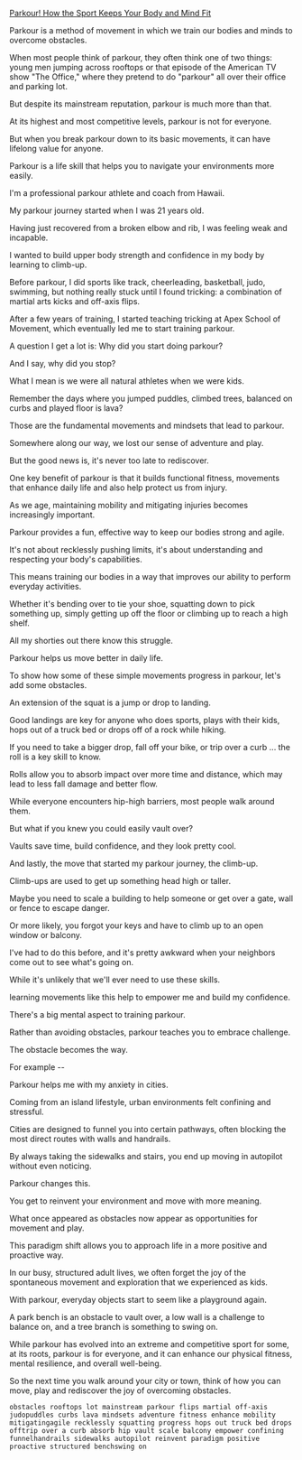 [Parkour! How the Sport Keeps Your Body and Mind Fit](https://www.youtube.com/watch?v=Jb5VTn5D3ao)

Parkour is a method of movement in which we train our bodies and minds to overcome obstacles.

When most people think of parkour, they often think one of two things: young men jumping across rooftops or that episode of the American TV show "The Office," where they pretend to do "parkour" all over their office and parking lot.

But despite its mainstream reputation, parkour is much more than that.

At its highest and most competitive levels, parkour is not for everyone.

But when you break parkour down to its basic movements, it can have lifelong value for anyone.

Parkour is a life skill that helps you to navigate your environments more easily.

I'm a professional parkour athlete and coach from Hawaii.

My parkour journey started when I was 21 years old.

Having just recovered from a broken elbow and rib, I was feeling weak and incapable.

I wanted to build upper body strength and confidence in my body by learning to climb-up.

Before parkour, I did sports like track, cheerleading, basketball, judo, swimming, but nothing really stuck until I found tricking: a combination of martial arts kicks and off-axis flips.

After a few years of training, I started teaching tricking at Apex School of Movement, which eventually led me to start training parkour.

A question I get a lot is: Why did you start doing parkour?

And I say, why did you stop?

What I mean is we were all natural athletes when we were kids.

Remember the days where you jumped puddles, climbed trees, balanced on curbs and played floor is lava?

Those are the fundamental movements and mindsets that lead to parkour.

Somewhere along our way, we lost our sense of adventure and play.

But the good news is, it's never too late to rediscover.

One key benefit of parkour is that it builds functional fitness, movements that enhance daily life and also help protect us from injury.

As we age, maintaining mobility and mitigating injuries becomes increasingly important.

Parkour provides a fun, effective way to keep our bodies strong and agile.

It's not about recklessly pushing limits, it's about understanding and respecting your body's capabilities.

This means training our bodies in a way that improves our ability to perform everyday activities.

Whether it's bending over to tie your shoe, squatting down to pick something up, simply getting up off the floor or climbing up to reach a high shelf.

All my shorties out there know this struggle.

Parkour helps us move better in daily life.

To show how some of these simple movements progress in parkour, let's add some obstacles.

An extension of the squat is a jump or drop to landing.

Good landings are key for anyone who does sports, plays with their kids, hops out of a truck bed or drops off of a rock while hiking.

If you need to take a bigger drop, fall off your bike, or trip over a curb ... the roll is a key skill to know.

Rolls allow you to absorb impact over more time and distance, which may lead to less fall damage and better flow.

While everyone encounters hip-high barriers, most people walk around them.

But what if you knew you could easily vault over?

Vaults save time, build confidence, and they look pretty cool.

And lastly, the move that started my parkour journey, the climb-up.

Climb-ups are used to get up something head high or taller.

Maybe you need to scale a building to help someone or get over a gate, wall or fence to escape danger.

Or more likely, you forgot your keys and have to climb up to an open window or balcony.

I've had to do this before, and it's pretty awkward when your neighbors come out to see what's going on.

While it's unlikely that we'll ever need to use these skills.

learning movements like this help to empower me and build my confidence.

There's a big mental aspect to training parkour.

Rather than avoiding obstacles, parkour teaches you to embrace challenge.

The obstacle becomes the way.

For example --

Parkour helps me with my anxiety in cities.

Coming from an island lifestyle, urban environments felt confining and stressful.

Cities are designed to funnel you into certain pathways, often blocking the most direct routes with walls and handrails.

By always taking the sidewalks and stairs, you end up moving in autopilot without even noticing.

Parkour changes this.

You get to reinvent your environment and move with more meaning.

What once appeared as obstacles now appear as opportunities for movement and play.

This paradigm shift allows you to approach life in a more positive and proactive way.

In our busy, structured adult lives, we often forget the joy of the spontaneous movement and exploration that we experienced as kids.

With parkour, everyday objects start to seem like a playground again.

A park bench is an obstacle to vault over, a low wall is a challenge to balance on, and a tree branch is something to swing on.

While parkour has evolved into an extreme and competitive sport for some, at its roots, parkour is for everyone, and it can enhance our physical fitness, mental resilience, and overall well-being.

So the next time you walk around your city or town, think of how you can move, play and rediscover the joy of overcoming obstacles. 

```
obstacles rooftops lot mainstream parkour flips martial off-axis judopuddles curbs lava mindsets adventure fitness enhance mobility mitigatingagile recklessly squatting progress hops out truck bed drops offtrip over a curb absorb hip vault scale balcony empower confining funnelhandrails sidewalks autopilot reinvent paradigm positive proactive structured benchswing on
```